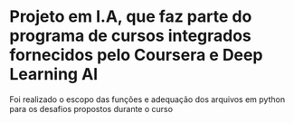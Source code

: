 
# Projeto em I.A, que faz parte do programa de cursos integrados fornecidos pelo Coursera e Deep Learning AI
Foi realizado o escopo das funções e adequação dos arquivos em python para os desafios propostos durante o curso
